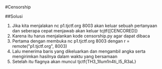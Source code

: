 #Censorship

##Solusi
1. Jika kita menjalakan nc p1.tjctf.org 8003 akan keluar sebuah pertanyaan dan seberapa cepat menjawab akan keluar tcjtf{[CENCORED]}
2. Karena itu harus menjalankan kode censorship.py agar dapat dibaca
3. Pertama dengan membuka nc p1.tjctf.org 8003 dengan r = remote("p1.tjctf.org", 8003)
4. Lalu menerima baris yang dikeluarkan dan mengambil angka serta mengirimkan hasilnya dalam waktu yang bersamaan
5. Setelah itu flagnya akan muncul tjctf{TH3_1llum1n4ti_I5_R3aL}